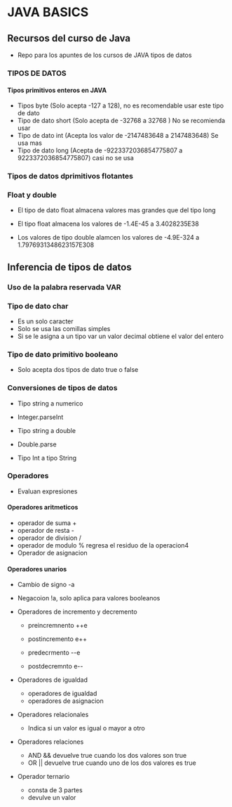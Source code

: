 # JAVA BASICS

 ## Recursos del curso de Java
- Repo para los apuntes de los cursos de JAVA tipos de datos

### TIPOS DE DATOS

#### Tipos primitivos enteros en JAVA
    
- Tipos byte (Solo acepta -127 a 128), no es recomendable usar este tipo de dato
- Tipo de dato short (Solo acepta de -32768 a 32768 ) No se recomienda usar
- Tipo de dato int (Acepta los valor de -2147483648 a 2147483648) Se usa mas
- Tipo de dato long (Acepta de -9223372036854775807  a 9223372036854775807) casi no se usa
 
### Tipos de datos dprimitivos flotantes

### Float y double

- El tipo de dato float almacena valores mas grandes que del tipo long 
- El tipo float almacena los valores de -1.4E-45 a 3.4028235E38

- Los valores de tipo double alamcen los valores de -4.9E-324 a 1.7976931348623157E308

## Inferencia de tipos de datos 
### Uso de la palabra reservada VAR

###  Tipo de dato char
- Es un solo caracter
- Solo se usa las comillas simples
- Si se le asigna a un tipo var un valor decimal obtiene el valor del entero


### Tipo de dato primitivo booleano

- Solo acepta dos tipos de dato true o false


### Conversiones de tipos de datos

- Tipo string a numerico
- Integer.parseInt

- Tipo string a double
- Double.parse

- Tipo Int a tipo String


### Operadores 

 - Evaluan expresiones

#### Operadores aritmeticos

- operador de suma  +
- operador de resta -
- operador de division /
- operador de modulo % regresa el residuo de la operacion4
- Operador de asignacion

#### Operadores unarios
 - Cambio de signo -a
- Negacoion !a, solo aplica para valores booleanos
- Operadores de incremento y decremento
    - preincremnento ++e
    - postincremento e++

    - predecrmento --e
    - postdecremnto e--

- Operadores de igualdad
    - operadores de igualdad
    - operadores de asignacion

- Operadores relacionales
    - Indica si un valor es igual o mayor a otro

- Operadores relaciones 
    - AND && devuelve true cuando los dos valores son true
    - OR || devuelve true cuando uno de los dos valores es true


- Operador ternario
    - consta de 3 partes
    - devulve un valor 